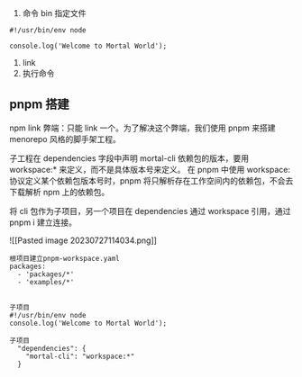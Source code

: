 
1. 命令 bin 指定文件
```
#!/usr/bin/env node

console.log('Welcome to Mortal World');
```
1. link
2. 执行命令

## pnpm 搭建

npm link 弊端：只能 link 一个。为了解决这个弊端，我们使用 pnpm 来搭建 menorepo 风格的脚手架工程。

子工程在 dependencies 字段中声明 mortal-cli 依赖包的版本，要用 workspace:* 来定义，而不是具体版本号来定义。
在 pnpm 中使用 workspace: 协议定义某个依赖包版本号时，pnpm 将只解析存在工作空间内的依赖包，不会去下载解析 npm 上的依赖包。

将 cli 包作为子项目，另一个项目在 dependencies 通过 workspace 引用，通过 pnpm i 建立连接。

![[Pasted image 20230727114034.png]]

```
根项目建立pnpm-workspace.yaml
packages: 
  - 'packages/*' 
  - 'examples/*'


子项目
#!/usr/bin/env node
console.log('Welcome to Mortal World');

子项目
  "dependencies": {
    "mortal-cli": "workspace:*"
  }
```